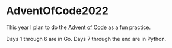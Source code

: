 # AdventOfCode2022
This year I plan to do the [Advent of Code](https://adventofcode.com/2022/) as a fun practice. 

Days 1 through 6 are in Go. 
Days 7 through the end are in Python. 
